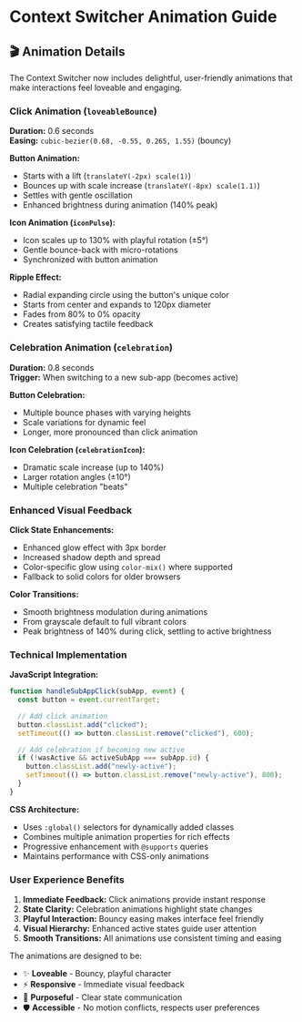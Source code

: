 # Context Switcher Animation Guide

## 🎬 Animation Details

The Context Switcher now includes delightful, user-friendly animations that make interactions feel loveable and engaging.

### Click Animation (`loveableBounce`)

**Duration:** 0.6 seconds  
**Easing:** `cubic-bezier(0.68, -0.55, 0.265, 1.55)` (bouncy)

**Button Animation:**

- Starts with a lift (`translateY(-2px) scale(1)`)
- Bounces up with scale increase (`translateY(-8px) scale(1.1)`)
- Settles with gentle oscillation
- Enhanced brightness during animation (140% peak)

**Icon Animation (`iconPulse`):**

- Icon scales up to 130% with playful rotation (±5°)
- Gentle bounce-back with micro-rotations
- Synchronized with button animation

**Ripple Effect:**

- Radial expanding circle using the button's unique color
- Starts from center and expands to 120px diameter
- Fades from 80% to 0% opacity
- Creates satisfying tactile feedback

### Celebration Animation (`celebration`)

**Duration:** 0.8 seconds  
**Trigger:** When switching to a new sub-app (becomes active)

**Button Celebration:**

- Multiple bounce phases with varying heights
- Scale variations for dynamic feel
- Longer, more pronounced than click animation

**Icon Celebration (`celebrationIcon`):**

- Dramatic scale increase (up to 140%)
- Larger rotation angles (±10°)
- Multiple celebration "beats"

### Enhanced Visual Feedback

**Click State Enhancements:**

- Enhanced glow effect with 3px border
- Increased shadow depth and spread
- Color-specific glow using `color-mix()` where supported
- Fallback to solid colors for older browsers

**Color Transitions:**

- Smooth brightness modulation during animations
- From grayscale default to full vibrant colors
- Peak brightness of 140% during click, settling to active brightness

### Technical Implementation

**JavaScript Integration:**

```javascript
function handleSubAppClick(subApp, event) {
  const button = event.currentTarget;

  // Add click animation
  button.classList.add("clicked");
  setTimeout(() => button.classList.remove("clicked"), 600);

  // Add celebration if becoming new active
  if (!wasActive && activeSubApp === subApp.id) {
    button.classList.add("newly-active");
    setTimeout(() => button.classList.remove("newly-active"), 800);
  }
}
```

**CSS Architecture:**

- Uses `:global()` selectors for dynamically added classes
- Combines multiple animation properties for rich effects
- Progressive enhancement with `@supports` queries
- Maintains performance with CSS-only animations

### User Experience Benefits

1. **Immediate Feedback:** Click animations provide instant response
2. **State Clarity:** Celebration animations highlight state changes
3. **Playful Interaction:** Bouncy easing makes interface feel friendly
4. **Visual Hierarchy:** Enhanced active states guide user attention
5. **Smooth Transitions:** All animations use consistent timing and easing

The animations are designed to be:

- ✨ **Loveable** - Bouncy, playful character
- ⚡ **Responsive** - Immediate visual feedback
- 🎯 **Purposeful** - Clear state communication
- 🛡️ **Accessible** - No motion conflicts, respects user preferences
